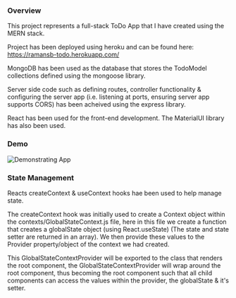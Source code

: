 ### Overview
This project represents a full-stack ToDo App that I have created using the MERN stack. 


Project has been deployed using heroku and can be found here: https://ramansb-todo.herokuapp.com/


MongoDB has been used as the database that stores the TodoModel collections defined using the mongoose library.


Server side code such as defining routes, controller functionality & configuring the server app (i.e. listening at ports, ensuring server app supports CORS) has been acheived using the express library.


React has been used for the front-end development. The MaterialUI library has also been used.

### Demo
![Demonstrating App](https://github.com/RamanSB/Todo/blob/master/client/public/demo-todo.gif)


### State Management
Reacts createContext & useContext hooks hae been used to help manage state.


The createContext hook was initially used to create a Context object within the contexts/GlobalStateContext.js file, here in this file we create a function that creates a globalState object (using React.useState) (The state and state setter are returned in an array). We then provide these values to the Provider property/object of the context we had created.

This GlobalStateContextProvider will be exported to the class that renders the root component, the GlobalStateContextProvider will wrap around the root component, thus becoming the root component such that all child components can access the values within the provider, the globalState & it's setter.
